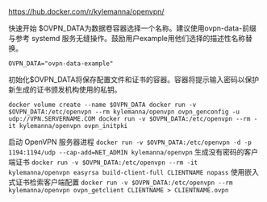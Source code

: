 


https://hub.docker.com/r/kylemanna/openvpn/

快速开始
$OVPN_DATA为数据卷容器选择一个名称。建议使用ovpn-data-前缀与参考 systemd 服务无缝操作。鼓励用户example用他们选择的描述性名称替换。

`
OVPN_DATA="ovpn-data-example"
`

初始化$OVPN_DATA将保存配置文件和证书的容器。容器将提示输入密码以保护新生成的证书颁发机构使用的私钥。

`
docker volume create --name $OVPN_DATA
docker run -v $OVPN_DATA:/etc/openvpn --rm kylemanna/openvpn ovpn_genconfig -u udp://VPN.SERVERNAME.COM
docker run -v $OVPN_DATA:/etc/openvpn --rm -it kylemanna/openvpn ovpn_initpki
`

启动 OpenVPN 服务器进程
`
docker run -v $OVPN_DATA:/etc/openvpn -d -p 1194:1194/udp --cap-add=NET_ADMIN kylemanna/openvpn
`
生成没有密码的客户端证书
`
docker run -v $OVPN_DATA:/etc/openvpn --rm -it kylemanna/openvpn easyrsa build-client-full CLIENTNAME nopass
`
使用嵌入式证书检索客户端配置
`
docker run -v $OVPN_DATA:/etc/openvpn --rm kylemanna/openvpn ovpn_getclient CLIENTNAME > CLIENTNAME.ovpn
`
